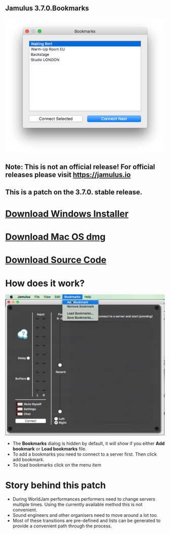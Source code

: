 ## Jamulus 3.7.0.Bookmarks
![](bookmarks.png)
## Note: This is not an official release! For official releases please visit <https://jamulus.io>
## This is a patch on the 3.7.0. stable release.

# [Download Windows Installer](https://github.com/geotechfirst/jamulus/releases/download/r3_7_0_bm1/Jamulus-3.7.0.bookmarks-installer-win.exe)

# [Download Mac OS dmg](https://github.com/geotechfirst/jamulus/releases/download/r3_7_0_bm1/Jamulus-3.7.0.bookmarks-installer-mac.dmg)

# [Download Source Code](https://github.com/geotechfirst/jamulus/archive/refs/heads/r3_7_0-patch.zip)


# How does it work?

![](jamulus-menu.png)
- The **Bookmarks** dialog is hidden by default, it will show if you either **Add bookmark** or **Load bookmarks** file.
- To add a bookmarks you need to connect to a server first. Then click add bookmark.
- To load bookmarks click on the menu item

# Story behind this patch

- During WorldJam performances performers need to change servers multiple times. Using the currently available method this is not convenient.
- Sound engineers and other organisers need to move around a lot too.
- Most of these transitions are pre-defined and lists can be generated to provide a convenient path through the process.
